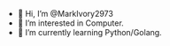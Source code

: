 - 👋 Hi, I’m @MarkIvory2973
- 👀 I’m interested in Computer.
- 🌱 I’m currently learning Python/Golang.

<!---
MarkIvory2973/MarkIvory2973 is a ✨ special ✨ repository because its `README.md` (this file) appears on your GitHub profile.
You can click the Preview link to take a look at your changes.
--->
